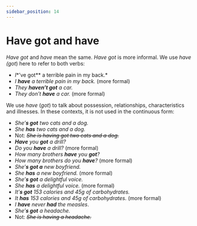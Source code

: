```yaml
---
sidebar_position: 14
---
```


# Have got and have

*Have got* and *have* mean the same. *Have got* is more informal. We use *have (got*) here to refer to both verbs:

- *I**’ve got** a terrible pain in my back.*
- *I **have** a terrible pain in my back.* (more formal)
- *They **haven’t got** a car.*
- *They don’t **have** a car.* (more formal)

We use *have* (*got*) to talk about possession, relationships, characteristics and illnesses. In these contexts, it is not used in the continuous form:

- *She’**s got** two cats and a dog.*
- *She **has** two cats and a dog.*
- Not: *~~She is having got two cats and a dog.~~*
- ***Have*** *you **got** a drill?*
- *Do you **have** a drill?* (more formal)
- *How many brothers **have** you **got**?*
- *How many brothers do you **have**?* (more formal)
- *She’**s got a** new boyfriend.*
- *She **has** a new boyfriend.* (more formal)
- *She’**s got** a delightful voice.*
- *She **has** a delightful voice.* (more formal)
- *It’**s got** 153 calories and 45g of carbohydrates.*
- *It **has** 153 calories and 45g of carbohydrates.* (more formal)
- *I **have** never **had** the measles*.
- *She’**s got** a headache.*
- Not: *~~She is having a headache.~~*
